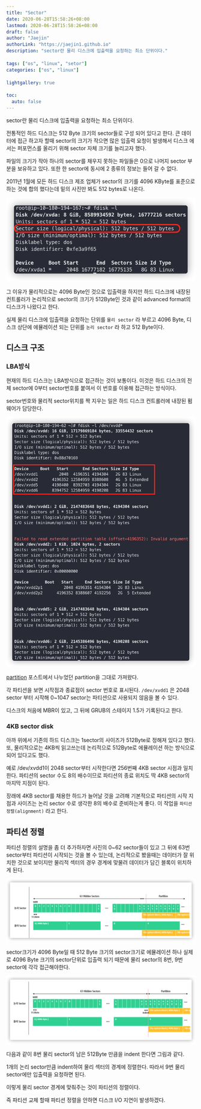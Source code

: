 ```yaml
---
title: "Sector"
date: 2020-06-28T15:58:26+08:00
lastmod: 2020-06-28T15:58:26+08:00
draft: false
author: "Jaejin"
authorLink: "https://jaejin1.github.io"
description: "sector란 물리 디스크에 입출력을 요청하는 최소 단위이다."

tags: ["os", "linux", "setor"]
categories: ["os", "linux"]

lightgallery: true

toc:
  auto: false
---
```


sector란 물리 디스크에 입출력을 요청하는 최소 단위이다.

<!--more-->

전통적인 하드 디스크는 512 Byte 크기의 sector들로 구성 되어 있다고 한다. 큰 데이터에 접근 하고자 할때 sector의 크기가 작으면 많은 입출력 요청이 발생해서 디스크 에서는 퍼포먼스를 올리기 위해 sector 자체 크기를 늘리고자 했다.

파일의 크기가 작아 하나의 sector를 채우지 못하는 파일들은 0으로 나머지 sector 부분을 보유하고 있다. 또한 한 sector에 동시에 2 종류의 정보는 들어 갈 수 없다.

2011년 1월에 모든 하드 디스크 제조 업체가 sector의 크기를 4096 KByte를 표준으로 하는 것에 합의 했다는데 밑의 사진만 봐도 512 bytes로 나온다.

![sector size](Untitled.png "sector size")

그 이유가 물리적으로는 4096 Byte인 것으로 입출력을 하지만 하드 디스크에 내장된 컨트롤러가 논리적으로 sector의 크기가 512Byte인 것과 같이 advanced format의 디스크가 나왔다고 한다.

실제 물리 디스크에 입출력을 요청하는 단위를 `물리 sector` 라 부르고 4096 Byte, 디스크 상단에 에뮬레이션 되는 단위를 `논리 sector` 라 하고 512 Byte이다. 

## 디스크 구조

### LBA방식

현재의 하드 디스크는 LBA방식으로 접근하는 것이 보통이다. 이것은 하드 디스크의 전체 sector에 0부터 sector번호를 붙여서 이 번호를 이용해 접근하는 방식이다.

sector번호와 물리적 sector위치를 짝 지우는 일은 하드 디스크 컨트롤러에 내장된 펌웨어가 담당한다.

![sector](Untitled%201.png "sector")

[partition](https://jaejin1.github.io/2020/06/28/linux/partition/) 포스트에서 나누었던 partition을 그대로 가져왔다.

각 파티션을 보면 시작점과 종료점이 sector 번호로 표시된다. `/dev/xvdd1` 은 2048 sector 부터 시작해 0~1047 sector는 파티션으로 사용되지 않음을 볼 수 있다. 

디스크의 처음에 MBR이 있고, 그 뒤에 GRUB의 스테이지 1.5가 기록된다고 한다.

### 4KB sector disk

아까 위에서 기존의 하드 디스크는 1sector의 사이즈가 512Byte로 정해져 있다고 했다. 또, 물리적으로는 4KB씩 읽고쓰는데 논리적으로 512Byte로 에뮬레이션 하는 방식으로 되어 있다고도 했다. 

예로 /dev/xvdd1이 2048 sector부터 시작한다면 256번째 4KB sector 시점과 일치한다. 파티션의 sector 수도 8의 배수이므로 파티션의 종료 위치도 딱 4KB sector의 마지막 지점이 된다.

장래에 4KB sector를 채용한 하드가 늘어날 것을 고려해 기본적으로 파티션의 시작 지점과 사이즈는 논리 sector 수로 생각한 8의 배수로 준비하는게 좋다. 이 작업을 `파티션 정렬(alignment)` 라고 한다. 

## 파티션 정렬

파티션 정렬의 설명을 좀 더 추가하자면 사진의 0~62 sector들이 있고 그 뒤에 63번 sector부터 파티션이 시작되는 것을 볼 수 있는데, 논리적으로 봤을때는 데이터가 잘 위치한 것으로 보이지만 물리적 섹터의 경우 경계에 맞물려 데이터가 담긴 블록이 위치하게 된다. 

![naver cloud](Untitled%202.png "naver cloud")

sector크기가 4096 Byte일 때 512 Byte 크기의 sector크기로 에뮬레이션 하나 실제로 4096 Byte 크기의 sector단위로 입출력 되기 때문에 물리 sector의 8번, 9번 sector에 각각 접근해야한다. 

![naver cloud](Untitled%203.png "naver cloud")

다음과 같이 8번 물리 sector의 남은 512Byte 만큼을 indent 한다면 그림과 같다.

1개의 논리 sector만큼 indent하여 물리 섹터의 경계에 정렬한다. 따라서 9번 물리 sector에만 입출력을 요청하면 된다. 

이렇게 물리 sector 경계에 맞춰주는 것이 파티션의 정렬이다.

즉 파티션 교체 할때 파티션 정렬을 안하면 디스크 I/O 지연이 발생하겠다. 